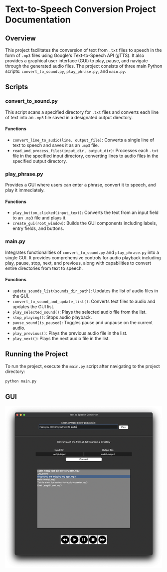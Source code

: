 # Text-to-Speech Conversion Project Documentation

## Overview

This project facilitates the conversion of text from `.txt` files to speech in the form of `.mp3` files using Google's Text-to-Speech API (gTTS). It also provides a graphical user interface (GUI) to play, pause, and navigate through the generated audio files. The project consists of three main Python scripts: `convert_to_sound.py`, `play_phrase.py`, and `main.py`.

## Scripts

### convert_to_sound.py

This script scans a specified directory for `.txt` files and converts each line of text into an `.mp3` file saved in a designated output directory.

#### Functions

- `convert_line_to_audio(line, output_file)`: Converts a single line of text to speech and saves it as an `.mp3` file.
- `read_and_process_files(input_dir, output_dir)`: Processes each `.txt` file in the specified input directory, converting lines to audio files in the specified output directory.

### play_phrase.py

Provides a GUI where users can enter a phrase, convert it to speech, and play it immediately.

#### Functions

- `play_button_clicked(input_text)`: Converts the text from an input field to an `.mp3` file and plays it.
- `create_gui(root_window)`: Builds the GUI components including labels, entry fields, and buttons.

### main.py

Integrates functionalities of `convert_to_sound.py` and `play_phrase.py` into a single GUI. It provides comprehensive controls for audio playback including play, pause, stop, next, and previous, along with capabilities to convert entire directories from text to speech.

#### Functions

- `update_sounds_list(sounds_dir_path)`: Updates the list of audio files in the GUI.
- `convert_to_sound_and_update_list()`: Converts text files to audio and updates the GUI list.
- `play_selected_sound()`: Plays the selected audio file from the list.
- `stop_playing()`: Stops audio playback.
- `pause_sound(is_paused)`: Toggles pause and unpause on the current audio.
- `play_previous()`: Plays the previous audio file in the list.
- `play_next()`: Plays the next audio file in the list.

## Running the Project

To run the project, execute the `main.py` script after navigating to the project directory:

```bash
python main.py
```

## GUI

![App GUI](images/gui.png)
